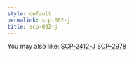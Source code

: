 ```yaml
---
style: default
permalink: scp-002-j
title: scp-002-j
---
```

You may also like:
[SCP-2412-J](http://scp-wiki.net/scp-2412-j)
[SCP-2978](http://scp-wiki.net/scp-2978)